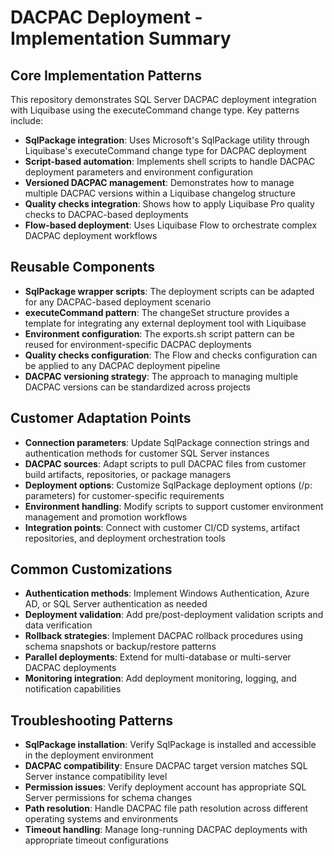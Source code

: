 # DACPAC Deployment - Implementation Summary

## Core Implementation Patterns

This repository demonstrates SQL Server DACPAC deployment integration with Liquibase using the executeCommand change type. Key patterns include:

- **SqlPackage integration**: Uses Microsoft's SqlPackage utility through Liquibase's executeCommand change type for DACPAC deployment
- **Script-based automation**: Implements shell scripts to handle DACPAC deployment parameters and environment configuration
- **Versioned DACPAC management**: Demonstrates how to manage multiple DACPAC versions within a Liquibase changelog structure
- **Quality checks integration**: Shows how to apply Liquibase Pro quality checks to DACPAC-based deployments
- **Flow-based deployment**: Uses Liquibase Flow to orchestrate complex DACPAC deployment workflows

## Reusable Components

- **SqlPackage wrapper scripts**: The deployment scripts can be adapted for any DACPAC-based deployment scenario
- **executeCommand pattern**: The changeSet structure provides a template for integrating any external deployment tool with Liquibase
- **Environment configuration**: The exports.sh script pattern can be reused for environment-specific DACPAC deployments
- **Quality checks configuration**: The Flow and checks configuration can be applied to any DACPAC deployment pipeline
- **DACPAC versioning strategy**: The approach to managing multiple DACPAC versions can be standardized across projects

## Customer Adaptation Points

- **Connection parameters**: Update SqlPackage connection strings and authentication methods for customer SQL Server instances
- **DACPAC sources**: Adapt scripts to pull DACPAC files from customer build artifacts, repositories, or package managers
- **Deployment options**: Customize SqlPackage deployment options (/p: parameters) for customer-specific requirements
- **Environment handling**: Modify scripts to support customer environment management and promotion workflows
- **Integration points**: Connect with customer CI/CD systems, artifact repositories, and deployment orchestration tools

## Common Customizations

- **Authentication methods**: Implement Windows Authentication, Azure AD, or SQL Server authentication as needed
- **Deployment validation**: Add pre/post-deployment validation scripts and data verification
- **Rollback strategies**: Implement DACPAC rollback procedures using schema snapshots or backup/restore patterns
- **Parallel deployments**: Extend for multi-database or multi-server DACPAC deployments
- **Monitoring integration**: Add deployment monitoring, logging, and notification capabilities

## Troubleshooting Patterns

- **SqlPackage installation**: Verify SqlPackage is installed and accessible in the deployment environment
- **DACPAC compatibility**: Ensure DACPAC target version matches SQL Server instance compatibility level
- **Permission issues**: Verify deployment account has appropriate SQL Server permissions for schema changes
- **Path resolution**: Handle DACPAC file path resolution across different operating systems and environments
- **Timeout handling**: Manage long-running DACPAC deployments with appropriate timeout configurations